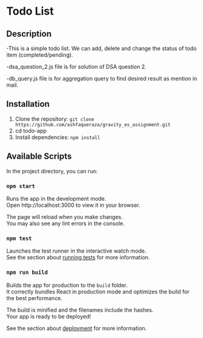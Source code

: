 # Todo List

## Description

-This is a simple todo list. We can add, delete and change the status of todo item (completed/pending).

-dsa_question_2.js file is for solution of DSA question 2.

-db_query.js file is for aggregation query to find desired result as mention in mail.

## Installation

1.  Clone the repository: `git clone https://github.com/ashfaqueraza/gravity_es_assignment.git`
2.  cd todo-app
3.  Install dependencies: `npm install`

## Available Scripts

In the project directory, you can run:

### `npm start`

Runs the app in the development mode.\
Open http://localhost:3000 to view it in your browser.

The page will reload when you make changes.\
You may also see any lint errors in the console.

### `npm test`

Launches the test runner in the interactive watch mode.\
See the section about [running tests](https://facebook.github.io/create-react-app/docs/running-tests) for more information.

### `npm run build`

Builds the app for production to the `build` folder.\
It correctly bundles React in production mode and optimizes the build for the best performance.

The build is minified and the filenames include the hashes.\
Your app is ready to be deployed!

See the section about [deployment](https://facebook.github.io/create-react-app/docs/deployment) for more information.
